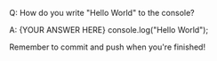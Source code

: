 Q: How do you write "Hello World" to the console?

A: {YOUR ANSWER HERE}
console.log("Hello World");

Remember to commit and push when you're finished!
